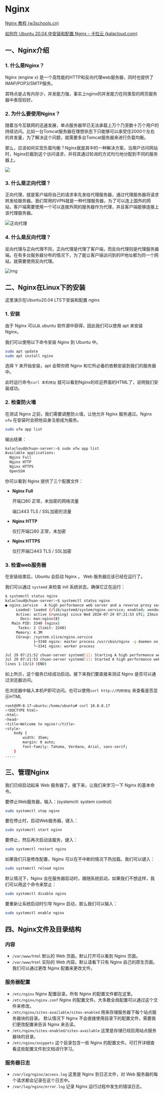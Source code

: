 # Nginx

[Nginx 教程 (w3schools.cn)](https://www.w3schools.cn/nginx/)

[如何在 Ubuntu 20.04 中安装和配置 Nginx - 卡拉云 (kalacloud.com)](https://kalacloud.com/blog/how-to-install-nginx-on-ubuntu-20-04/)

## 一、Nginx介绍

### 1. 什么是Nginx？

Nginx (engine x) 是一个高性能的HTTP和反向代理web服务器，同时也提供了IMAP/POP3/SMTP服务。

其特点是占有内存少，并发能力强，事实上nginx的并发能力在同类型的网页服务器中表现较好。

### 2. 为什么要使用Nginx？

随着当今互联网的迅速发展，单点服务器早已无法承载上万个乃至数十万个用户的持续访问。比如一台Tomcat服务器在理想状态下只能够可以承受住2000个左右的并发量，为了解决这个问题，就需要多台Tomcat服务器来进行负载均衡。

那么，应该如何实现负载均衡？Nginx就是其中的一种解决方案，当用户访问网站时，Nginx拦截到这个访问请求，并将其通过轮询的方式均匀地分配到不同的服务器上。

![](https://pic4.zhimg.com/80/v2-19ad1edacec5c87d918b7fcc6574de0f_720w.jpg)

### 3. 什么是正向代理？

正向代理，就是客户端将自己的请求率先发给代理服务器，通过代理服务器将请求转发给服务器。我们常用的VPN就是一种代理服务器，为了可以连上国外的网站，客户端需要使用一个可以连接外网的服务器作为代理，并且客户端能够连接上该代理服务器。

![正向代理](https://pic2.zhimg.com/80/v2-d1da364c1b6c2f0024867c3f8ce49c59_720w.jpg)



### 4. 什么是反向代理？

反向代理与正向代理不同，正向代理是代理了客户端，而反向代理则是代理服务器端。在有多台服务器分布的情况下，为了能让客户端访问到的IP地址都为同一个网站，就需要使用反向代理。

![img](http://pic1.zhimg.com/80/v2-55476d2362c5706329c5693326b303bc_720w.jpg)

## 二、Nginx在Linux下的安装

这里演示在Ubuntu20.04 LTS下安装和配置 nginx

### 1. 安装

由于 Nginx 可以从 ubuntu 软件源中获得，因此我们可以使用 apt 来安装 Nginx。

我们可以使用以下命令安装 Nginx 到 Ubuntu 中。

```bash
sudo apt update
sudo apt install nginx
```

选择 Y 来开始安装，apt 会帮你把 Nginx 和它所必备的依赖安装到我们的服务器中。

此时运行命令`curl 本机地址` 就可以看到Nginx的欢迎界面的HTML了，说明我们安装成功。

### 2. 检查防火墙

在测试 Nginx 之前，我们需要调整防火墙，让他允许 Nginx 服务通过。Nginx `ufw` 在安装时会把他自身注册成为服务。

```bash
sudo ufw app list
```

输出结果：

```bash
kalacloud@chuan-server:~$ sudo ufw app list
Available applications:
  Nginx Full
  Nginx HTTP
  Nginx HTTPS
  OpenSSH
```

你可以看到 Nginx 提供了三个配置文件：

- **Nginx Full**

    开端口80 正常，未加密的网络流量

    端口443 TLS / SSL加密的流量

- **Nginx HTTP**

    仅打开端口80 正常，未加密

- **Nginx HTTPS**

    仅打开端口443 TLS / SSL加密

### 3. 检查web服务器

在安装结束后，Ubuntu 会启动 Nginx 。 Web 服务器应该已经在运行了。

我们可以通过 `systemd` 来检查 init 系统状态，确保它正在运行：

```bash
$ systemctl status nginx
kalacloud@chuan-server:~$ systemctl status nginx
● nginx.service - A high performance web server and a reverse proxy server
     Loaded: loaded (/lib/systemd/system/nginx.service; enabled; vendor preset:>
     Active: active (running) since Wed 2020-07-29 07:21:53 UTC; 23min ago
       Docs: man:nginx(8)
   Main PID: 3340 (nginx)
      Tasks: 2 (limit: 2248)
     Memory: 4.3M
     CGroup: /system.slice/nginx.service
             ├─3340 nginx: master process /usr/sbin/nginx -g daemon on; master_>
             └─3341 nginx: worker process

Jul 29 07:21:52 chuan-server systemd[1]: Starting A high performance web server>
Jul 29 07:21:53 chuan-server systemd[1]: Started A high performance web server >
lines 1-13/13 (END)
```

如上所示，这个服务已经成功启动。接下来我们要直接来测试 Nginx 是否可以通过浏览器访问。

在浏览器中输入本机IP即可访问。也可以使用`curl http://内网地址` 来查看是否显示HTML

``` bash
root@VM-8-17-ubuntu:/home/ubuntu# curl 10.0.8.17
<!DOCTYPE html>
<html>
<head>
<title>Welcome to nginx!</title>
<style>
    body {
        width: 35em;
        margin: 0 auto;
        font-family: Tahoma, Verdana, Arial, sans-serif;
    }
.....
```

## 三、管理Nginx

我们已经启动起来 Web 服务器了。接下来，让我们来学习一下 Nginx 的基本命令。

要停止Web服务器，输入：(systemctl: system control)

```bash
sudo systemctl stop nginx
```

要在停止时，启动Web服务器，键入：

```bash
sudo systemctl start nginx
```

要停止，然后再次启动该服务，键入：

```bash
sudo systemctl restart nginx
```

如果我们只是修改配置，Nginx 可以在不中断的情况下热加载。我们可以键入：

```bash
sudo systemctl reload nginx
```

默认情况下，Nginx 会在服务器启动时，跟随系统启动，如果我们不想这样，我们可以用这个命令来禁止：

```bash
sudo systemctl disable nginx
```

要重新让系统启动时引导 Nginx 启动，那么我们可以输入：

```bash
sudo systemctl enable nginx
```



## 四、Nginx文件及目录结构

### 内容

- `/var/www/html` 默认的 Web 页面。默认打开可以看到 Nginx 页面。
- `/var/www/html` 实际的 Web 内容。默认请看下只有 Nginx 自己的原生页面。我们可以通过更改 Nginx 配置来更改文件。

### 服务器配置

- `/etc/nginx` Nginx 配置目录。所有 Nginx 的配置文件都在这里。
- `/etc/nginx/nginx.conf` Nginx 的配置文件。大多数全局配置可以通过这个文件来修改。
- `/etc/nginx/sites-available/sites-enabled` 用来存储服务器下每个站点服务器块的目录。 默认情况下 Nginx 不会直接使用目录下的配置文件，需要我们更改配置来告诉 Nginx 来去读。
- `/etc/nginx/sites-enabled/sites-available` 这里是存储已经启用站点服务器块的目录。
- `/etc/nginx/snippets` 这个目录包含一些 Nginx 的配置文件。可打开详细查看这些配置文件到文档进行学习。

### 服务器日志

- `/var/log/nginx/access.log` 这里是 Nginx 到日志文件，对 Web 服务器的每个请求都会记录在这个日志中。
- `/var/log/nginx/error.log` 记录 Nginx 运行过程中发生的错误日志。







